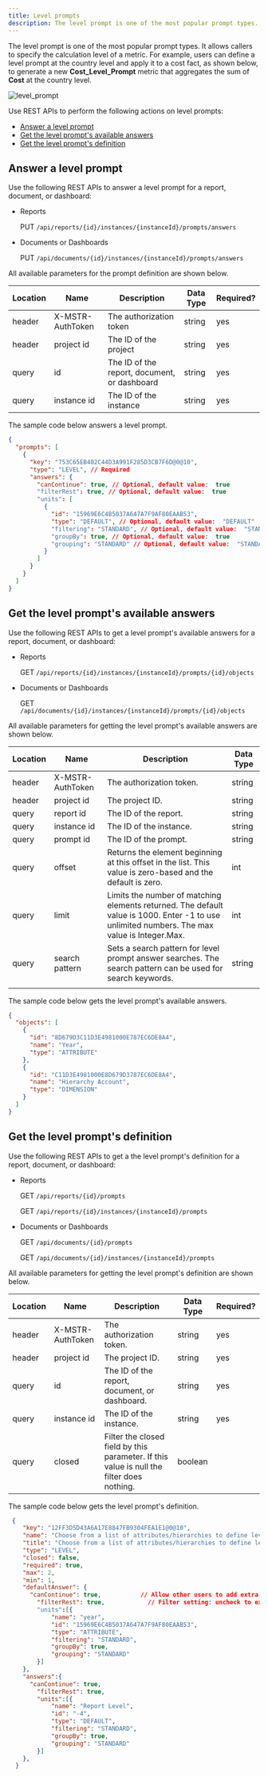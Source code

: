 ```yaml
---
title: Level prompts
description: The level prompt is one of the most popular prompt types. It allows callers to specify the calculation level of a metric. For example, users can define a level prompt at the country level and apply it to a cost fact, as shown below, to generate a new **Cost_Level_Prompt** metric that aggregates the sum of **Cost** at the country level.
---
```


<Available since="2021 Update 1" />

The level prompt is one of the most popular prompt types. It allows callers to specify the calculation level of a metric. For example, users can define a level prompt at the country level and apply it to a cost fact, as shown below, to generate a new **Cost_Level_Prompt** metric that aggregates the sum of **Cost** at the country level.

![level_prompt](../../../../images/level_prompt.png)

Use REST APIs to perform the following actions on level prompts:

- [Answer a level prompt](#answer-a-level-prompt)
- [Get the level prompt's available answers](#get-the-level-prompts-available-answers)
- [Get the level prompt's definition](#get-the-level-prompts-definition)

## Answer a level prompt

Use the following REST APIs to answer a level prompt for a report, document, or dashboard:

- Reports

  PUT `/api/reports/{id}/instances/{instanceId}/prompts/answers`

- Documents or Dashboards

  PUT `/api/documents/{id}/instances/{instanceId}/prompts/answers`

All available parameters for the prompt definition are shown below.

| Location | Name             | Description                                  | Data Type | Required? |
| -------- | ---------------- | -------------------------------------------- | --------- | --------- |
| header   | X-MSTR-AuthToken | The authorization token                      | string    | yes       |
| header   | project id       | The ID of the project                        | string    | yes       |
| query    | id               | The ID of the report, document, or dashboard | string    | yes       |
| query    | instance id      | The ID of the instance                       | string    | yes       |

The sample code below answers a level prompt.

```json
{
  "prompts": [
    {
      "key": "753C65EB402C44D3A991F285D3CB7F6D@0@10",
      "type": "LEVEL", // Required
      "answers": {
        "canContinue": true, // Optional, default value:  true
        "filterRest": true, // Optional, default value:  true
        "units": [
          {
            "id": "15969E6C4B5037A647A7F9AF80EAAB53",
            "type": "DEFAULT", // Optional, default value:  "DEFAULT"
            "filtering": "STANDARD", // Optional, default value:  "STANDARD"
            "groupBy": true, // Optional, default value:  true
            "grouping": "STANDARD" // Optional, default value:  "STANDARD"
          }
        ]
      }
    }
  ]
}
```

## Get the level prompt's available answers

Use the following REST APIs to get a level prompt's available answers for a report, document, or dashboard:

- Reports

  GET `/api/reports/{id}/instances/{instanceId}/prompts/{id}/objects`

- Documents or Dashboards

  GET `/api/documents/{id}/instances/{instanceId}/prompts/{id}/objects`

All available parameters for getting the level prompt's available answers are shown below.

| Location | Name             | Description                                                                                                                                  | Data Type |
| -------- | ---------------- | -------------------------------------------------------------------------------------------------------------------------------------------- | --------- |
| header   | X-MSTR-AuthToken | The authorization token.                                                                                                                     | string    |
| header   | project id       | The project ID.                                                                                                                              | string    |
| query    | report id        | The ID of the report.                                                                                                                        | string    |
| query    | instance id      | The ID of the instance.                                                                                                                      | string    |
| query    | prompt id        | The ID of the prompt.                                                                                                                        | string    |
| query    | offset           | Returns the element beginning at this offset in the list. This value is zero-based and the default is zero.                                  | int       |
| query    | limit            | Limits the number of matching elements returned. The default value is 1000. Enter -1 to use unlimited numbers. The max value is Integer.Max. | int       |
| query    | search pattern   | Sets a search pattern for level prompt answer searches. The search pattern can be used for search keywords.                                  | string    |
|          |                  |                                                                                                                                              |           |

The sample code below gets the level prompt's available answers.

```json
{
  "objects": [
    {
      "id": "8D679D3C11D3E4981000E787EC6DE8A4",
      "name": "Year",
      "type": "ATTRIBUTE"
    },
    {
      "id": "C11D3E4981000E8D679D3787EC6DE8A4",
      "name": "Hierarchy Account",
      "type": "DIMENSION"
    }
  ]
}
```

## Get the level prompt's definition

Use the following REST APIs to get a the level prompt's definition for a report, document, or dashboard:

- Reports

  GET `/api/reports/{id}/prompts`

  GET `/api/reports/{id}/instances/{instanceId}/prompts`

- Documents or Dashboards

  GET `/api/documents/{id}/prompts`

  GET `/api/documents/{id}/instances/{instanceId}/prompts`

All available parameters for getting the level prompt's definition are shown below.

| Location | Name             | Description                                                                               | Data Type | Required? |
| -------- | ---------------- | ----------------------------------------------------------------------------------------- | --------- | --------- |
| header   | X-MSTR-AuthToken | The authorization token.                                                                  | string    | yes       |
| header   | project id       | The project ID.                                                                           | string    | yes       |
| query    | id               | The ID of the report, document, or dashboard.                                             | string    | yes       |
| query    | instance id      | The ID of the instance.                                                                   | string    | yes       |
| query    | closed           | Filter the closed field by this parameter. If this value is null the filter does nothing. | boolean   |           |

The sample code below gets the level prompt's definition.

```json
 {
    "key": "12FF3D5D43A6A17E8847FB9304FEA1E1@0@10",
    "name": "Choose from a list of attributes/hierarchies to define level.",
    "title": "Choose from a list of attributes/hierarchies to define level.",,
    "type": "LEVEL",
    "closed": false,
    "required": true,
    "max": 2,
    "min": 1,
    "defaultAnswer": {
      "canContinue": true,           // Allow other users to add extra units to this definition
        "filterRest": true,            // Filter setting: uncheck to exclude attributes absent in report or level(dimensionality)
        "units":[{
            "name": "year",
            "id": "15969E6C4B5037A647A7F9AF80EAAB53",
            "type": "ATTRIBUTE",
            "filtering": "STANDARD",
            "groupBy": true,
            "grouping": "STANDARD"
        }]
    },
    "answers":{
      "canContinue": true,
        "filterRest": true,
        "units":[{
            "name": "Report Level",
            "id": "-4",
            "type": "DEFAULT",
            "filtering": "STANDARD",
            "groupBy": true,
            "grouping": "STANDARD"
        }]
    },
  }
```
